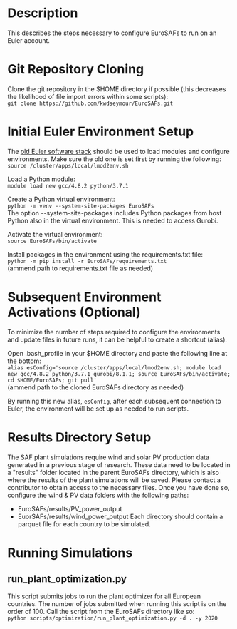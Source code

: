 # Description

This describes the steps necessary to configure EuroSAFs to run on an Euler account.

# Git Repository Cloning
Clone the git repository in the $HOME directory if possible (this decreases the likelihood of file import errors within some scripts):\
`git clone https://github.com/kwdseymour/EuroSAFs.git`

# Initial Euler Environment Setup 
The [old Euler software stack](https://scicomp.ethz.ch/wiki/Modules_and_applications#:~:text=Old%20software%20stack%20with%20Environment%20Modules) should be used to load modules and configure environments. Make sure the old one is set first by running the following:\
`source /cluster/apps/local/lmod2env.sh`

Load a Python module:\
`module load new gcc/4.8.2 python/3.7.1`

Create a Python virtual environment:\
`python -m venv --system-site-packages EuroSAFs`\
The option --system-site-packages includes Python packages from host Python also in the virtual environment. This is needed to access Gurobi.

Activate the virtual environment:\
`source EuroSAFs/bin/activate`

Install packages in the environment using the requirements.txt file:\
`python -m pip install -r EuroSAFs/requirements.txt`\
(ammend path to requirements.txt file as needed)

# Subsequent Environment Activations (Optional)
To minimize the number of steps required to configure the environments and update files in future runs, it can be helpful to create a shortcut (alias).

Open .bash_profile in your $HOME directory and paste the following line at the bottom:\
`alias esConfig='source /cluster/apps/local/lmod2env.sh; module load new gcc/4.8.2 python/3.7.1 gurobi/8.1.1; source EuroSAFs/bin/activate; cd $HOME/EuroSAFs; git pull'`\
(ammend path to the cloned EuroSAFs directory as needed)

By running this new alias, `esConfig`, after each subsequent connection to Euler, the environment will be set up as needed to run scripts.

# Results Directory Setup
The SAF plant simulations require wind and solar PV production data generated in a previous stage of research. These data need to be located in a "results" folder located in the parent EuroSAFs directory, which is also where the results of the plant simulations will be saved. Please contact a contributor to obtain access to the necessary files. Once you have done so, configure the wind & PV data folders with the following paths:
- EuroSAFs/results/PV_power_output
- EuorSAFs/results/wind_power_output
Each directory should contain a parquet file for each country to be simulated.

# Running Simulations
## run_plant_optimization.py
This script submits jobs to run the plant optimizer for all European countries. The number of jobs submitted when running this script is on the order of 100. Call the script from the EuroSAFs directory like so:\
`python scripts/optimization/run_plant_optimization.py -d . -y 2020`
